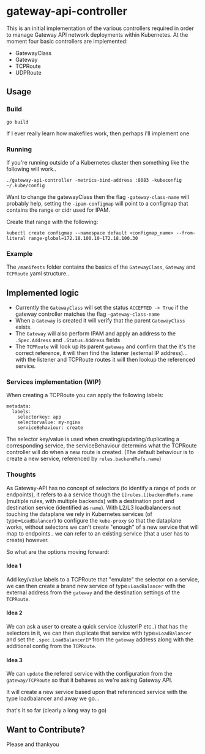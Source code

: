 # gateway-api-controller

This is an initial implementation of the various controllers required in order to manage Gateway API network deployments within Kubernetes. At the moment four basic controllers are implemented:

- GatewayClass
- Gateway
- TCPRoute
- UDPRoute

## Usage

### Build

`go build` 

If I ever really learn how makefiles work, then perhaps i'll implement one

### Running

If you're running outside of a Kubernetes cluster then something like the following will work..

`./gateway-api-controller -metrics-bind-address :8083 -kubeconfig ~/.kube/config`

Want to change the gatewayClass then the flag `-gateway-class-name` will probably help, setting the `-ipam-configmap` will point to a configmap that contains the range or cidr used for IPAM. 

Create that range with the following:
```
kubectl create configmap --namespace default <configmap_name> --from-literal range-global=172.18.100.10-172.18.100.30
```

### Example

The `/manifests` folder contains the basics of the `GatewayClass`, `Gateway` and `TCPRoute` yaml structure..

## Implemented logic

- Currently the `GatewayClass` will set the status `ACCEPTED -> True` if the gateway controller matches the flag `-gateway-class-name` 
- When a `Gateway` is created it will verify that the parent `GatewayClass` exists.
- The `Gateway` will also perform IPAM and apply an address to the `.Spec.Address` and `.Status.Address` fields
- The `TCPRoute` will look up its parent `gateway` and confirm that the it's the correct reference, it will then find the listener (external IP address)... with the listener and TCPRoute routes it will then lookup the referenced service. 

### Services implementation (WIP)

When creating a TCPRoute you can apply the following labels:

```
metadata:
  labels:
    selectorkey: app
    selectorvalue: my-nginx
    serviceBehaviour: create
```

The selector key/value is used when creating/updating/duplicating a corresponding service, the serviceBehaviour determins what the TCPRoute controller will do when a new route is created. (The default behaviour is to create a new service, referenced by `rules.backendRefs.name`)

### Thoughts

As Gateway-API has no concept of selectors (to identify a range of pods or endpoints), it refers to a a service though the `[]rules.[]backendRefs.name` (multiple rules, with multiple backends) with a destination port and destination service (identified as `name`). With L2/L3 loadbalancers not touching the dataplane we rely in Kubernetes services (of type=`LoadBalancer`) to configure the `kube-proxy` so that the dataplane works, without selectors we can't create "enough" of a new service that will map to endpoints.. we can refer to an existing service (that a user has to create) however. 

So what are the options moving forward:

#### Idea 1

Add key/value labels to a TCPRoute that "emulate" the selector on a service, we can then create a brand new service of type=`LoadBalancer` with the external address from the `gateway` and the destination settings of the `TCPRoute`.

#### Idea 2 

We can ask a user to create a quick service (clusterIP etc..) that has the selectors in it, we can then duplicate that service with type=`LoadBalancer` and set the `.spec.LoadBalancerIP` from the `gateway` address along with the additional config from the `TCPRoute`.

#### Idea 3

We can `update` the refered service with the configuration from the `gateway/TCPRoute` so that it behaves as we're asking Gateway API.

It will create a new service based upon that referenced service with the type loadbalancer and away we go...

 that's it so far (clearly a long way to go)

## Want to Contribute?

Please and thankyou